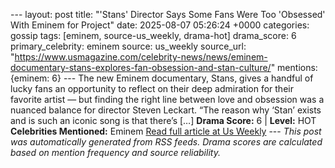 --- layout: post title: "'Stans' Director Says Some Fans Were Too 'Obsessed' With Eminem for Project" date: 2025-08-07 05:26:24 +0000 categories: gossip tags: [eminem, source-us_weekly, drama-hot] drama_score: 6 primary_celebrity: eminem source: us_weekly source_url: "https://www.usmagazine.com/celebrity-news/news/eminem-documentary-stans-explores-fan-obsession-and-stan-culture/" mentions: {eminem: 6} --- The new Eminem documentary, Stans, gives a handful of lucky fans an opportunity to reflect on their deep admiration for their favorite artist — but finding the right line between love and obsession was a nuanced balance for director Steven Leckart. “The reason why ‘Stan’ exists and is such an iconic song is that there’s […] **Drama Score:** 6 | **Level:** HOT **Celebrities Mentioned:** Eminem [Read full article at Us Weekly](https://www.usmagazine.com/celebrity-news/news/eminem-documentary-stans-explores-fan-obsession-and-stan-culture/) --- *This post was automatically generated from RSS feeds. Drama scores are calculated based on mention frequency and source reliability.*